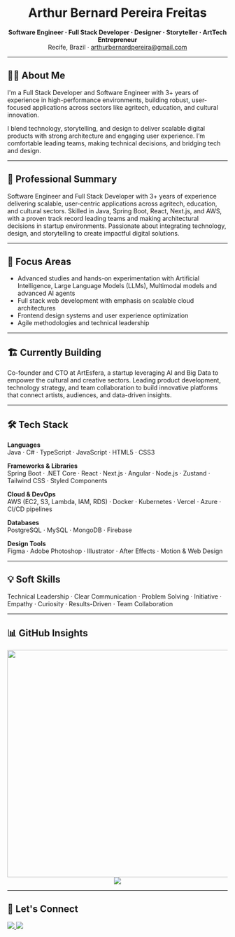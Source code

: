 <h1 align="center">Arthur Bernard Pereira Freitas</h1>

<p align="center">
  <strong>Software Engineer · Full Stack Developer · Designer · Storyteller · ArtTech Entrepreneur</strong><br>
  Recife, Brazil · <a href="mailto:arthurbernardpereira@gmail.com">arthurbernardpereira@gmail.com</a>
</p>

---

## 👨‍💻 About Me

I'm a Full Stack Developer and Software Engineer with 3+ years of experience in high-performance environments, building robust, user-focused applications across sectors like agritech, education, and cultural innovation.

I blend technology, storytelling, and design to deliver scalable digital products with strong architecture and engaging user experience. I’m comfortable leading teams, making technical decisions, and bridging tech and design.

---

## 🎯 Professional Summary

Software Engineer and Full Stack Developer with 3+ years of experience delivering scalable, user-centric applications across agritech, education, and cultural sectors. Skilled in Java, Spring Boot, React, Next.js, and AWS, with a proven track record leading teams and making architectural decisions in startup environments. Passionate about integrating technology, design, and storytelling to create impactful digital solutions.

---

## 📌 Focus Areas

- Advanced studies and hands-on experimentation with Artificial Intelligence, Large Language Models (LLMs), Multimodal models and advanced AI agents  
- Full stack web development with emphasis on scalable cloud architectures  
- Frontend design systems and user experience optimization  
- Agile methodologies and technical leadership

---

## 🏗️ Currently Building

Co-founder and CTO at ArtEsfera, a startup leveraging AI and Big Data to empower the cultural and creative sectors. Leading product development, technology strategy, and team collaboration to build innovative platforms that connect artists, audiences, and data-driven insights.

---

## 🛠️ Tech Stack

**Languages**  
Java · C# · TypeScript · JavaScript · HTML5 · CSS3

**Frameworks & Libraries**  
Spring Boot · .NET Core · React · Next.js · Angular · Node.js · Zustand · Tailwind CSS · Styled Components

**Cloud & DevOps**  
AWS (EC2, S3, Lambda, IAM, RDS) · Docker · Kubernetes · Vercel · Azure · CI/CD pipelines

**Databases**  
PostgreSQL · MySQL · MongoDB · Firebase

**Design Tools**  
Figma · Adobe Photoshop · Illustrator · After Effects · Motion & Web Design

---

## 💡 Soft Skills

Technical Leadership · Clear Communication · Problem Solving · Initiative · Empathy · Curiosity · Results-Driven · Team Collaboration

---

## 📊 GitHub Insights

<p align="center">
  <img src="https://github-profile-summary-cards.vercel.app/api/cards/profile-details?username=Daedaluzz&theme=github_dark" width="520" />
  <img src="https://github-readme-stats.vercel.app/api/top-langs?username=Daedaluzz&layout=compact&theme=github_dark&langs_count=6" />
</p>

---

## 🤝 Let's Connect

<a href="https://www.linkedin.com/in/ber-arthur/" target="_blank">
  <img src="https://img.shields.io/badge/LinkedIn-%230077B5.svg?style=for-the-badge&logo=linkedin&logoColor=white" />
</a>
<a href="mailto:arthurbernardpereira@gmail.com" target="_blank">
  <img src="https://img.shields.io/badge/Gmail-%23D14836.svg?style=for-the-badge&logo=gmail&logoColor=white" />
</a>
